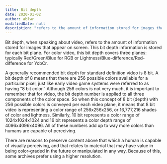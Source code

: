 ```yaml
---
title: Bit depth
date: 2020-01-02
author: ablwr
modifiedDate: null
description: "refers to the amount of information stored for images that appear on screen."
---
```


Bit depth, when speaking about video, refers to the amount of information stored for images that appear on screen. This bit depth information is stored for each bit plane. For color video, this bit depth covers three planes: typically Red/Green/Blue for RGB or Lightness/Blue-difference/Red-difference for YcbCr.

A generally recommended bit depth for standard definition video is 8 bit. A bit depth of 8 means that there are 256 possible colors available for a particular pixel, just like early video game systems were referred to as having “8 bit color.” Although 256 colors is not very much, it is important to remember that for video, the bit depth number is applied to all three components of the color space. So when this concept of 8 bit (depth) with 256 possible colors is conveyed per each video plane, it means that 8 bit video is representing a color range of 256x256x256, or 16,777,216 shades of color and lightness. Similarly, 10 bit represents a color range of 1024x1024x1024 and 16 bit represents a color depth range of 4096x4096x4096. All of these numbers add up to way more colors than humans are capable of perceiving.

There are reasons to preserve content above that which a human is capable of visually perceiving, and that relates to material that may have value in being color-graded in the future or manipulated in any way. Because of this, some archives prefer using a higher resolution.